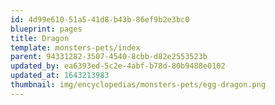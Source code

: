 ```yaml
---
id: 4d99e610-51a5-41d8-b43b-86ef9b2e3bc0
blueprint: pages
title: Dragon
template: monsters-pets/index
parent: 94331282-3507-4540-8cbb-d82e2553523b
updated_by: ea6393ed-5c2e-4abf-b78d-80b9488e0102
updated_at: 1643213983
thumbnail: img/encyclopedias/monsters-pets/egg-dragon.png
---
```

